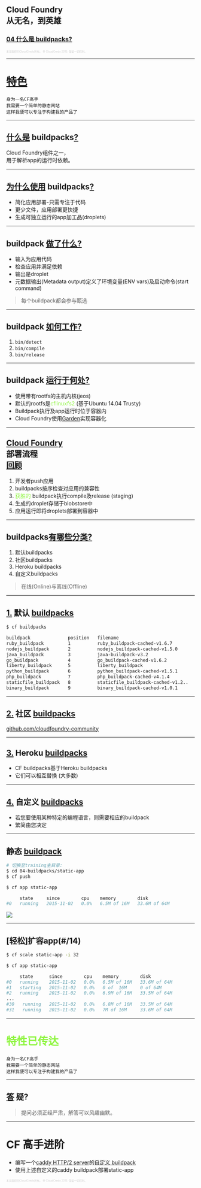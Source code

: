 ## Cloud Foundry <br />从无名，到英雄
### [04 什么是 buildpacks?](#/0)

<p style="font-size: 50%; opacity: 0.2;">
  本文版权归CloudCredo所有。 &copy; CloudCredo 2015. 保留一切权利。
</p>

---

# [特色](#/1)

```nohighlight
身为一名CF高手
我需要一个简单的静态网站
这样我便可以专注于构建我的产品了
```

---

## [什么是](#/2) buildpacks[?](#/2)

Cloud Foundry组件之一， <br />用于解析app的运行时依赖。

---

## [为什么使用](#/3) buildpacks[?](#/3)

  * 简化应用部署-只需专注于代码
  * 更少文件，应用部署更快捷
  * 生成可独立运行的app加工品(droplets)

---

## buildpack [做了什么?](#/4)

  * 输入为应用代码
  * 检查应用并满足依赖
  * 输出是droplet
  * 元数据输出(Metadata output)定义了环境变量(ENV vars)及启动命令(start command)

> 每个buildpack都会参与甄选

---

## buildpack [如何工作?](#/5)

  1. `bin/detect`
  1. `bin/compile`
  1. `bin/release`

---

## buildpack [运行于何处?](#/6)

  * 使用带有rootfs的主机内核(jeos)
  * 默认的rootfs是<span style="color: #8FF541;">cflinuxfs2</span> (基于Ubuntu 14.04 Trusty)
  * Buildpack执行及app运行时位于容器内
  * Cloud Foundry使用[Garden](https://github.com/cloudfoundry-incubator/garden)实现容器化

---

## [Cloud Foundry](#/7) <br />部署流程 <br />[回顾](#/7)

  1. 开发者push应用
  1. buildpacks按序检查对应用的兼容性
  1. <span style="color: #8FF541;">获胜的</span> buildpack执行compile及release (staging)
  1. 生成的droplet存储于blobstore中
  1. 应用运行即将droplets部署到容器中

---

## buildpacks[有哪些分类?](#/8)

  1. 默认buildpacks
  1. 社区buildpacks
  1. Heroku buildpacks
  1. 自定义buildpacks

> 在线(Online)与离线(Offline)

---

## [1.](#/9) 默认 [buildpacks](#/9)

```bash
$ cf buildpacks

buildpack              position   filename
ruby_buildpack         1          ruby_buildpack-cached-v1.6.7
nodejs_buildpack       2          nodejs_buildpack-cached-v1.5.0
java_buildpack         3          java-buildpack-v3.2
go_buildpack           4          go_buildpack-cached-v1.6.2
liberty_buildpack      5          liberty_buildpack
python_buildpack       6          python_buildpack-cached-v1.5.1
php_buildpack          7          php_buildpack-cached-v4.1.4
staticfile_buildpack   8          staticfile_buildpack-cached-v1.2..
binary_buildpack       9          binary_buildpack-cached-v1.0.1
```

---

## [2.](#/10) 社区 [buildpacks](#/10)

[github.com/cloudfoundry-community](https://github.com/cloudfoundry-community/cf-docs-contrib/wiki/Buildpacks)

---

## [3.](#/11) Heroku [buildpacks](#/11)

  * CF buildpacks基于Heroku buildpacks
  * 它们可以相互替换 (大多数)

---

## [4.](#/12) 自定义 [buildpacks](#/12)

  * 若您要使用某种特定的编程语言，则需要相应的buildpack
  * 繁简由您决定

---

## 静态 [buildpack](#/13)

```bash
# 切换至training主目录:
$ cd 04-buildpacks/static-app
$ cf push
```

```bash
$ cf app static-app

     state     since        cpu    memory        disk
#0   running   2015-11-02   0.0%   6.5M of 16M   33.6M of 64M
```

<img src="images/index.png" style="background:none; border:none; box-shadow:none;" />

---

## [轻松]扩容app(#/14)

```bash
$ cf scale static-app -i 32
```

```bash
$ cf app static-app

     state      since        cpu    memory        disk
#0   running    2015-11-02   0.0%   6.5M of 16M   33.6M of 64M
#1   starting   2015-11-02   0.0%   0 of  16M     0 of 64M
#2   running    2015-11-02   0.0%   6.9M of 16M   33.5M of 64M
...
#30   running   2015-11-02   0.0%   6.8M of 16M   33.5M of 64M
#31   running   2015-11-02   0.0%   7M of 16M     33.6M of 64M
```

---

# <span style="color: #8FF541;">特性已传达</span>

```nohighlight
身为一名CF高手
我需要一个简单的静态网站
这样我便可以专注于构建我的产品了
```

---

## [答](#/16) 疑?

> 提问必须正经严肃，解答可以风趣幽默。

---

# CF 高手进阶

  * 编写一个[caddy HTTP/2 server](https://caddyserver.com/)的[自定义 buildpack](https://docs.cloudfoundry.org/buildpacks/custom.html)
  * 使用上述自定义的caddy buildpack部署static-app

<p style="font-size: 50%; opacity: 0.2;">
  本文版权归CloudCredo所有。 &copy; CloudCredo 2015. 保留一切权利。
</p>
